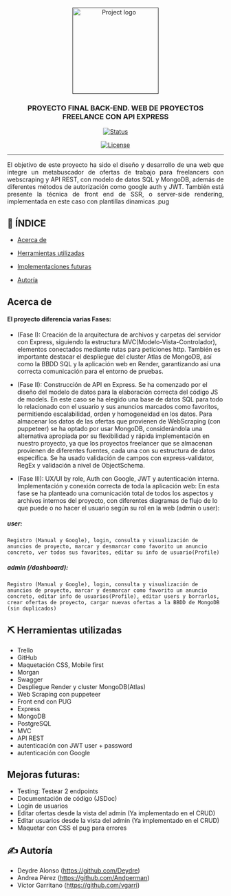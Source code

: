 <p align="center">
  <a href="" rel="noopener">
 <img width=200px height=200px src="https://www.sevillaemprendedora.org/wp-content/uploads/2024/03/The-Bridge.png" alt="Project logo"></a>
</p>

<h3 align="center">PROYECTO FINAL BACK-END. WEB DE PROYECTOS FREELANCE CON API EXPRESS</h3>

<div align="center">

[![Status](https://img.shields.io/badge/status-active-success.svg)]()

[![License](https://img.shields.io/badge/license-MIT-blue.svg)](/LICENSE)

</div>

---

<p align="justify"> El objetivo de este proyecto ha sido el diseño y desarrollo de una web que integre un metabuscador de ofertas de trabajo para freelancers con webscraping y API REST, con modelo de datos SQL y MongoDB, además de diferentes métodos de autorización como google auth y JWT. También está presente la técnica de front end de SSR, o server-side rendering, implementada en este caso con plantillas dinamicas .pug
    <br> 
</p>

## 📝 ÍNDICE

- [Acerca de](#about)
- [Herramientas utilizadas](#built_using)
- [Implementaciones futuras](#implementacionesf)

- [Autoría](#authors)


##  Acerca de <a name = "about"></a>
#### El proyecto diferencia varias Fases:
<p align="justify">

- (Fase I): Creación de la arquitectura de archivos y carpetas del servidor con Express, siguiendo la estructura MVC(Modelo-Vista-Controlador), elementos conectados mediante rutas para peticiones http. También es importante destacar el despliegue del cluster Atlas de MongoDB, así como la BBDD SQL y la aplicación web en Render, garantizando así una correcta comunicación para el entorno de pruebas. 

- (Fase II): Construcción de API en Express. Se ha comenzado por el diseño del modelo de datos para la elaboración correcta del código JS de models. En este caso se ha elegido una base de datos SQL para todo lo relacionado con el usuario y sus anuncios marcados como favoritos, permitiendo escalabilidad, orden y homogeneidad en los datos. Para almacenar los datos de las ofertas que provienen de WebScraping (con puppeteer) se ha optado por usar MongoDB, considerándola una alternativa apropiada por su flexibilidad y rápida implementación en nuestro proyecto, ya que los proyectos freelancer que se almacenan provienen de diferentes fuentes, cada una con su estructura de datos específica. Se ha usado validación de campos con express-validator, RegEx y validación a nivel de ObjectSchema.


- (Fase III): UX/UI by role, Auth con Google, JWT y autenticación interna. Implementación y conexión correcta de toda la aplicación web:
En esta fase se ha planteado una comunicación total de todos los aspectos y archivos internos del proyecto, con diferentes diagramas de flujo de lo que puede o no hacer el usuario según su rol en la web (admin o user):
##### user: 
    Registro (Manual y Google), login, consulta y visualización de anuncios de proyecto, marcar y desmarcar como favorito un anuncio concreto, ver todos sus favoritos, editar su info de usuario(Profile)

##### admin (/dashboard): 
    Registro (Manual y Google), login, consulta y visualización de anuncios de proyecto, marcar y desmarcar como favorito un anuncio concreto, editar info de usuarios(Profile), editar users y borrarlos, crear ofertas de proyecto, cargar nuevas ofertas a la BBDD de MongoDB (sin duplicados)
</p>



## ⛏️ Herramientas utilizadas <a name = "built_using"></a>


- Trello
- GitHub
- Maquetación CSS, Mobile first
- Morgan
- Swagger
- Despliegue Render y cluster MongoDB(Atlas)
- Web Scraping con puppeteer
- Front end con PUG
- Express
- MongoDB
- PostgreSQL
- MVC
- API REST
- autenticación con JWT user + password
- autenticación con Google



## Mejoras futuras: <a name = "implementacionesf"></a>

- Testing: Testear 2 endpoints
- Documentación de código (JSDoc)
- Login de usuarios
- Editar ofertas desde la vista del admin (Ya implementado en el CRUD)
- Editar usuarios desde la vista del admin (Ya implementado en el CRUD)
- Maquetar con CSS el pug para errores







## ✍️ Autoría <a name = "authors"></a>
- Deydre Alonso (https://github.com/Deydre)
- Andrea Pérez (https://github.com/Andperman)
- Víctor Garritano (https://github.com/vgarri)
